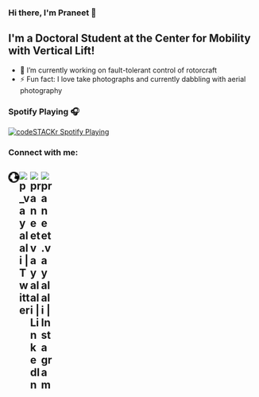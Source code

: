 ### Hi there, I'm Praneet 👋
<!--[website]--> 

## I'm a Doctoral Student at the Center for Mobility with Vertical Lift!

- 🌱 I’m currently working on fault-tolerant control of rotorcraft
- ⚡ Fun fact: I love take photographs and currently dabbling with aerial photography

### Spotify Playing 🎧

[<img src="https://novatorem-vayalalipraneet.vercel.app/api/spotify-playing" alt="codeSTACKr Spotify Playing" width="350" />](https://open.spotify.com/user/praneetvayalali)

### Connect with me:

[<img align="left" alt="https://vayalalipraneet.github.io/mywebsite/" width="22px" src="https://raw.githubusercontent.com/iconic/open-iconic/master/svg/globe.svg" />][website]
[<img align="left" alt="p_vayalali | Twitter" width="22px" src="https://cdn.jsdelivr.net/npm/simple-icons@v3/icons/twitter.svg" />][twitter]
[<img align="left" alt="praneetvayalali | LinkedIn" width="22px" src="https://cdn.jsdelivr.net/npm/simple-icons@v3/icons/linkedin.svg" />][linkedin]
[<img align="left" alt="praneet.vayalali | Instagram" width="22px" src="https://cdn.jsdelivr.net/npm/simple-icons@v3/icons/instagram.svg" />][instagram]
<br />
---
[website]: https://vayalalipraneet.github.io/mywebsite/
[twitter]: https://twitter.com/p_vayalali
[instagram]: https://instagram.com/praneet.vayalali
[linkedin]: https://linkedin.com/in/praneetvayalali
